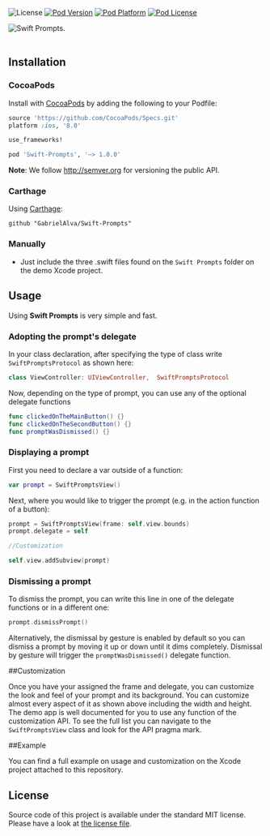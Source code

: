 ![License](https://img.shields.io/badge/Language-Swift-brightgreen.svg?style=flat)
[![Pod Version](http://img.shields.io/cocoapods/v/Swift-Prompts.svg?style=flat)](http://cocoadocs.org/docsets/Swift-Prompts/)
[![Pod Platform](http://img.shields.io/cocoapods/p/Swift-Prompts.svg?style=flat)](http://cocoadocs.org/docsets/Swift-Prompts/)
[![Pod License](http://img.shields.io/cocoapods/l/Swift-Prompts.svg?style=flat)](http://opensource.org/licenses/MIT)

![Swift Prompts.](https://raw.githubusercontent.com/GabrielAlva/Swift-Prompts/master/MarkdownImage.png)
<br />
<br />

## Installation
### CocoaPods

Install with [CocoaPods](http://cocoapods.org) by adding the following to your Podfile:

``` ruby
source 'https://github.com/CocoaPods/Specs.git'
platform :ios, '8.0'

use_frameworks!

pod 'Swift-Prompts', '~> 1.0.0'
```

**Note**: We follow http://semver.org for versioning the public API.

### Carthage

Using [Carthage](https://github.com/Carthage/Carthage):

```
github "GabrielAlva/Swift-Prompts"
```

### Manually
* Just include the three .swift files found on the `Swift Prompts` folder on the demo Xcode project.

## Usage 

Using **Swift Prompts** is very simple and fast.

### Adopting the prompt's delegate

In your class declaration, after specifying the type of class write `SwiftPromptsProtocol` as shown here:
```swift
class ViewController: UIViewController,  SwiftPromptsProtocol
```

Now, depending on the type of prompt, you can use any of the optional delegate functions

```swift
func clickedOnTheMainButton() {}
func clickedOnTheSecondButton() {}
func promptWasDismissed() {}
```

### Displaying a prompt

First you need to declare a var outside of a function:
```swift
var prompt = SwiftPromptsView()
```

Next, where you would like to trigger the prompt (e.g. in the action function of a button):

```swift
prompt = SwiftPromptsView(frame: self.view.bounds)
prompt.delegate = self

//Customization

self.view.addSubview(prompt)
```

### Dismissing a prompt

To dismiss the prompt, you can write this line in one of the delegate functions or in a different one:
```swift
prompt.dismissPrompt()
```
Alternatively, the dismissal by gesture is enabled by default so you can dismiss a prompt by moving it up or down until it dims completely. Dismissal by gesture will trigger the `promptWasDismissed()` delegate function.

##Customization

Once you have your assigned the frame and delegate, you can customize the look and feel of your prompt and its background. You can customize almost every aspect of it as shown above including the width and height. The demo app is well documented for you to use any function of the customization API. To see the full list you can navigate to the `SwiftPromptsView` class and look for the API pragma mark. 

##Example

You can find a full example on usage and customization on the Xcode project attached to this repository.

## License

Source code of this project is available under the standard MIT license. 
Please have a look at [the license file](LICENSE.md).
